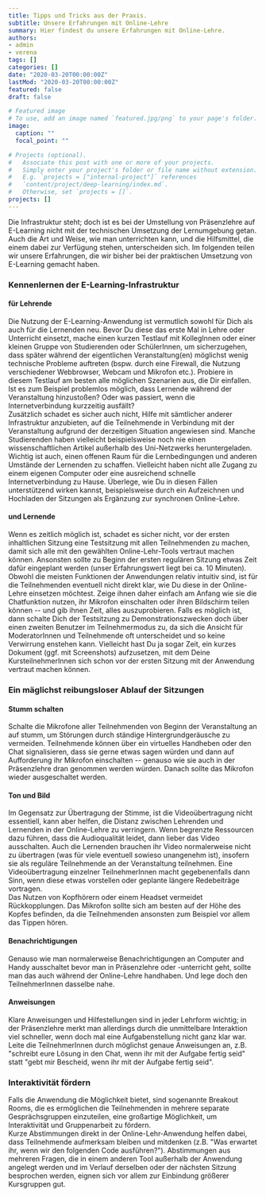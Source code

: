 ```yaml
---
title: Tipps und Tricks aus der Praxis.
subtitle: Unsere Erfahrungen mit Online-Lehre
summary: Hier findest du unsere Erfahrungen mit Online-Lehre.
authors:
- admin
- verena
tags: []
categories: []
date: "2020-03-20T00:00:00Z"
lastMod: "2020-03-20T00:00:00Z"
featured: false
draft: false

# Featured image
# To use, add an image named `featured.jpg/png` to your page's folder. 
image:
  caption: ""
  focal_point: ""

# Projects (optional).
#   Associate this post with one or more of your projects.
#   Simply enter your project's folder or file name without extension.
#   E.g. `projects = ["internal-project"]` references 
#   `content/project/deep-learning/index.md`.
#   Otherwise, set `projects = []`.
projects: []
---
```


Die Infrastruktur steht; doch ist es bei der Umstellung von Präsenzlehre auf E-Learning nicht mit der technischen Umsetzung der Lernumgebung getan. Auch die Art und Weise, wie man unterrichten kann, und die Hilfsmittel, die einem dabei zur Verfügung stehen, unterscheiden sich. Im folgenden teilen wir unsere Erfahrungen, die wir bisher bei der praktischen Umsetzung von E-Learning gemacht haben.


### Kennenlernen der E-Learning-Infrastruktur

#### für Lehrende

Die Nutzung der E-Learning-Anwendung ist vermutlich sowohl für Dich als auch für die Lernenden neu. Bevor Du diese das erste Mal in Lehre oder Unterricht einsetzt, mache einen kurzen Testlauf mit KollegInnen oder einer kleinen Gruppe von Studierenden oder SchülerInnen, um sicherzugehen, dass später während der eigentlichen Veranstaltung(en) möglichst wenig technische Probleme auftreten (bspw. durch eine Firewall, die Nutzung verschiedener Webbrowser, Webcam und Mikrofon etc.). Probiere in diesem Testlauf am besten alle möglichen Szenarien aus, die Dir einfallen. Ist es zum Beispiel problemlos möglich, dass Lernende während der Veranstaltung hinzustoßen? Oder was passiert, wenn die Internetverbindung kurzzeitig ausfällt?  
Zusätzlich schadet es sicher auch nicht, Hilfe mit sämtlicher anderer Infrastruktur anzubieten, auf die Teilnehmende in Verbindung mit der Veranstaltung aufgrund der derzeitigen Situation angewiesen sind. Manche Studierenden haben vielleicht beispielsweise noch nie einen wissenschaftlichen Artikel außerhalb des Uni-Netzwerks heruntergeladen.
Wichtig ist auch, einen offenen Raum für die Lernbedingungen und anderen Umstände der Lernenden zu schaffen. Vielleicht haben nicht alle Zugang zu einem eigenen Computer oder eine ausreichend schnelle Internetverbindung zu Hause. Überlege, wie Du in diesen Fällen unterstützend wirken kannst, beispielsweise durch ein Aufzeichnen und Hochladen der Sitzungen als Ergänzung zur synchronen Online-Lehre. 

#### und Lernende

Wenn es zeitlich möglich ist, schadet es sicher nicht, vor der ersten inhaltlichen Sitzung eine Testsitzung mit allen Teilnehmenden zu machen, damit sich alle mit den gewählten Online-Lehr-Tools vertraut machen können. Ansonsten sollte zu Beginn der ersten regulären Sitzung etwas Zeit dafür eingeplant werden (unser Erfahrungswert liegt bei ca. 10 Minuten). Obwohl die meisten Funktionen der Anwendungen relativ intuitiv sind, ist für die Teilnehmenden eventuell nicht direkt klar, wie Du diese in der Online-Lehre einsetzen möchtest. Zeige ihnen daher einfach am Anfang wie sie die Chatfunktion nutzen, ihr Mikrofon einschalten oder ihren Bildschirm teilen können -- und gib ihnen Zeit, alles auszuprobieren. Falls es möglich ist, dann schalte Dich der Testsitzung zu Demonstrationszwecken doch über einen zweiten Benutzer im Teilnehmermodus zu, da sich die Ansicht für ModeratorInnen und Teilnehmende oft unterscheidet und so keine Verwirrung enstehen kann. Vielleicht hast Du ja sogar Zeit, ein kurzes Dokument (ggf. mit Screenshots) aufzusetzen, mit dem Deine KursteilnehmerInnen sich schon vor der ersten Sitzung mit der Anwendung vertraut machen können.

### Ein mäglichst reibungsloser Ablauf der Sitzungen

#### Stumm schalten

Schalte die Mikrofone aller Teilnehmenden von Beginn der Veranstaltung an auf stumm, um Störungen durch ständige Hintergrundgeräusche zu vermeiden. Teilnehmende können über ein virtuelles Handheben oder den Chat signalisieren, dass sie gerne etwas sagen würden und dann auf Aufforderung ihr Mikrofon einschalten -- genauso wie sie auch in der Präsenzlehre dran genommen werden würden. Danach sollte das Mikrofon wieder ausgeschaltet werden.

#### Ton und Bild

Im Gegensatz zur Übertragung der Stimme, ist die Videoübertragung nicht essentiell, kann aber helfen, die Distanz zwischen Lehrenden und Lernenden in der Online-Lehre zu verringern. Wenn begrenzte Ressourcen dazu führen, dass die Audioqualität leidet, dann lieber das Video ausschalten. Auch die Lernenden brauchen ihr Video normalerweise nicht zu übertragen (was für viele eventuell sowieso unangenehm ist), insofern sie als reguläre Teilnehmende an der Veranstaltung teilnehmen. Eine Videoübertragung einzelner TeilnehmerInnen macht gegebenenfalls dann Sinn, wenn diese etwas vorstellen oder geplante längere Redebeiträge vortragen.  
Das Nutzen von Kopfhörern oder einem Headset vermeidet Rückkopplungen. Das Mikrofon sollte sich am besten auf der Höhe des Kopfes befinden, da die Teilnehmenden ansonsten zum Beispiel vor allem das Tippen hören.

#### Benachrichtigungen

Genauso wie man normalerweise Benachrichtigungen an Computer and Handy ausschaltet bevor man in Präsenzlehre oder -unterricht geht, sollte man das auch während der Online-Lehre handhaben. Und lege doch den TeilnehmerInnen dasselbe nahe.

#### Anweisungen

Klare Anweisungen und Hilfestellungen sind in jeder Lehrform wichtig; in der Präsenzlehre merkt man allerdings durch die unmittelbare Interaktion viel schneller, wenn doch mal eine Aufgabenstellung nicht ganz klar war. Leite die TeilnehmerInnen durch möglichst genaue Anweisungen an, z.B. "schreibt eure Lösung in den Chat, wenn ihr mit der Aufgabe fertig seid" statt "gebt mir Bescheid, wenn ihr mit der Aufgabe fertig seid".

### Interaktivität fördern

Falls die Anwendung die Möglichkeit bietet, sind sogenannte Breakout Rooms, die es ermöglichen die Teilnehmenden in mehrere separate Gesprächsgruppen einzuteilen, eine großartige Möglichkeit, um Interaktivität und Gruppenarbeit zu fördern.  
Kurze Abstimmungen direkt in der Online-Lehr-Anwendung helfen dabei, dass Teilnehmende aufmerksam bleiben und mitdenken (z.B. "Was erwartet ihr, wenn wir den folgenden Code ausführen?"). Abstimmungen aus mehreren Fragen, die in einem anderen Tool außerhalb der Anwendung angelegt werden und im Verlauf derselben oder der nächsten Sitzung besprochen werden, eignen sich vor allem zur Einbindung größerer Kursgruppen gut.





